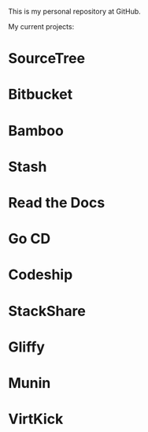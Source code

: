 This is my personal repository at GitHub.

My current projects:

SourceTree
==========

Bitbucket
=========

Bamboo
======

Stash
=====

Read the Docs
=============

Go CD
=====

Codeship
========

StackShare
==========

Gliffy
======

Munin
=====

VirtKick
========
